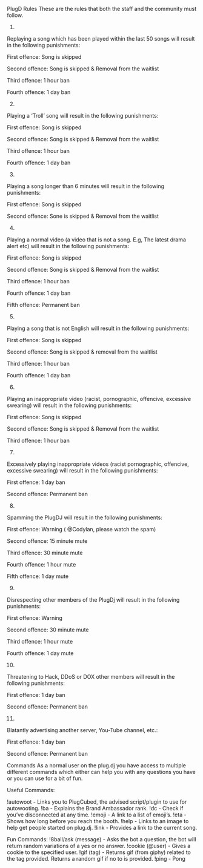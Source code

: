 
PlugD Rules
These are the rules that both the staff and the community must follow. 

1.
Replaying a song which has been played within the last 50 songs will result in the following punishments:
 
 First offence: Song is skipped

 Second offence: Song is skipped & Removal from the  waitlist
 
 Third offence: 1 hour ban
 
 Fourth offence: 1 day ban

2.

Playing a ‘Troll’ song will result in the following punishments:
 
 First offence: Song is skipped
 
 Second offence: Song is skipped & Removal from the  waitlist
 
 Third offence: 1 hour ban
 
 Fourth offence: 1 day ban
 
3.

Playing a song longer than 6 minutes will result in the following punishments:

First offence: Song is skipped

Second offence: Sone is skipped & Removal from the waitlist

4.

Playing a normal video  (a video that is not a song. E.g, The latest drama alert etc) will result in the following punishments:

First offence: Song is skipped

Second offence: Song is skipped & Removal from the waitlist

Third offence: 1 hour ban

Fourth offence: 1 day ban

Fifth offence: Permanent ban

5.

Playing a song that is not English will result in the following punishments:

First offence: Song is skipped

Second offence: Song is skipped & removal from the waitlist

Third offence:  1 hour ban

Fourth offence: 1 day ban

6.

Playing an inappropriate video (racist, pornographic, offencive, excessive swearing) will result in the following punishments:

First offence: Song is skipped

Second offence:  Song is skipped & Removal from the  waitlist

Third offence: 1 hour ban

7.

Excessively playing inappropriate videos (racist pornographic, offencive, excessive swearing) will result in the following punishments:

First offence: 1 day ban

Second offence: Permanent ban

8.

Spamming the PlugDJ will result in the following punishments:

First offence: Warning ( @Codylan, please watch the spam)

Second offence: 15 minute mute

Third offence: 30 minute mute

Fourth offence: 1 hour mute

Fifth offence: 1 day mute

9.

Disrespecting other members of the PlugDj will result in the following punishments:

First offence: Warning

Second offence:  30 minute mute

Third offence: 1 hour mute

Fourth offence: 1 day mute

10.

Threatening to Hack, DDoS or DOX other members will result in the following punishments:

First offence: 1 day ban

Second offence: Permanent ban 

11.

Blatantly advertising another server, You-Tube channel, etc.:

First offence: 1 day ban

Second offence: Permanent ban

Commands
As a normal user on the plug.dj you have access to multiple different commands which either can help you with any questions you have or you can use for a bit of fun. 

Useful Commands:

!autowoot - Links you to PlugCubed, the advised script/plugin to use for autowooting.
!ba - Explains the Brand Ambassador rank.
!dc - Check if you’ve disconnected at any time.
!emoji - A link to a list of emoji’s.
!eta - Shows how long before you reach the booth.
!help - Links to an image to help get people started on plug.dj.
!link -  Provides a link to the current song. 

Fun Commands:
!8ball/ask (message) - Asks the bot a question, the bot will return random variations of a yes or no answer.
!cookie (@user) - Gives a cookie to the specified user.
!gif (tag) - Returns gif (from giphy) related to the tag provided. Returns a random gif if no to is provided.
!ping - Pong
